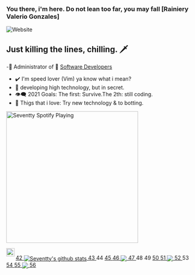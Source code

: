 ### You there, i'm here. Do not lean too far, you may fall [Rainiery Valerio Gonzales]

![Website](https://img.shields.io/website?up_message=Software%20Developers&url=https%3A%2F%2Fwww.youtube.com%2Fchannel%2FUCmJN2QqO9E9uYZue5zMlniQ)

## Just killing the lines, chilling. 🗡️

-🚀 Administrator of 👑
 [Software Developers][ws]
- ✔️ I'm speed lover (Vim) ya know what i mean?
- 🚧 developing high technology, but in secret.
- 👁️‍🗨️ 2021 Goals: The first: Survive.The 2th: still coding.
- 🤍 Thigs that i love: Try new technology & to botting.


[<img src="https://now-playing-codestackr.vercel.app/api/spotify-playing" alt="Seventty Spotify Playing" width="350" />](https://open.spotify.com/playlist/6eyPkbnj6umhnPbAx2CC61?si=ib104ioUREmUMkLyAW4MMw)

[<img align="left" alt="SoftDevs | YouTube" width="22px" src="https://cdn.jsdelivr.net/npm/simple-icons@v3/icons/youtube.svg" />][youtube]

<br />

  <!-- <img align="left" alt="Seventty's github status" src="https://github-readme-stats.codestackr.vercel.app/api?username=Seventty&show_icons=true&theme=gruvbox" /> -->
  
  <a href="https://github.com/Seventty/github-readme-stats">
42   <img align="center" src="https://github-readme-stats.vercel.app/api?username=Seventty&show_icons=true&include_all_commits=true&theme=gruvbox" alt="Seventty's github stats" />
43 </a>
44 <a href="https://github.com/Seventty/github-readme-stats">
45   <!-- Change the `github-readme-stats.anuraghazra1.vercel.app` to `github-readme-stats.vercel.app`  -->
46   <img align="center" src="https://github-readme-stats.vercel.app/api/top-langs/?username=Seventty&layout=compact&theme=gruvbox" />
47 </a>
48
49 <a href="https://github.com/Seventty/github-readme-stats">
50   <!-- Change the `github-readme-stats.anuraghazra1.vercel.app` to `github-readme-stats.vercel.app`  -->
51   <img align="center" src="https://github-readme-stats.vercel.app/api/pin/?username=Seventty&repo=github-readme-stats&theme=gruvbox" />
52 </a>
53 <a href="https://github.com/Seventty/Seventty.github.io">
54   <!-- Change the `github-readme-stats.anuraghazra1.vercel.app` to `github-readme-stats.vercel.app`  -->
55   <img align="center" src="https://github-readme-stats-vercel.app/api/pin/?username=Seventty&repo=Seventty.github.io&theme=gruvbox" />
56 </a>
<br />


[ws]: https://chat.whatsapp.com/Fs3wC5XTxDLFEHfAr6FDyU

[youtube]: https://www.youtube.com/channel/UCmJN2QqO9E9uYZue5zMlniQ

[greetin]: https://github.com/Seventty
